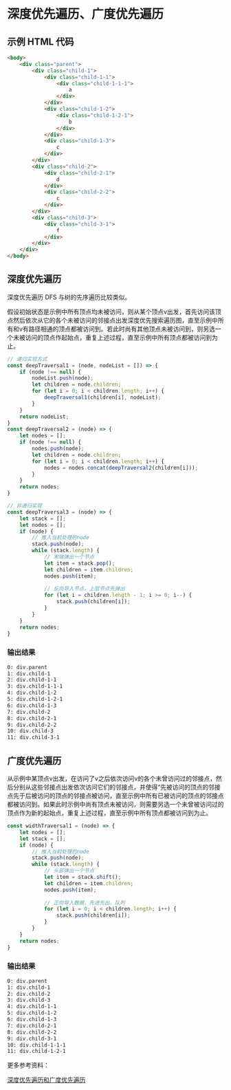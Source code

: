 # 深度优先遍历、广度优先遍历

## 示例 HTML 代码

```html
<body>
	<div class="parent">
		<div class="child-1">
			<div class="child-1-1">
				<div class="child-1-1-1">
					a
				</div>
			</div>
			<div class="child-1-2">
				<div class="child-1-2-1">
					b
				</div>
			</div>
			<div class="child-1-3">
				c
			</div>
		</div>
		<div class="child-2">
			<div class="child-2-1">
				d
			</div>
			<div class="child-2-2">
				c
			</div>
		</div>
		<div class="child-3">
			<div class="child-3-1">
				f
			</div>
		</div>
	</div>
</body>
```

## 深度优先遍历

深度优先遍历 DFS 与树的先序遍历比较类似。

假设初始状态是示例中所有顶点均未被访问，则从某个顶点v出发，首先访问该顶点然后依次从它的各个未被访问的邻接点出发深度优先搜索遍历图，直至示例中所有和v有路径相通的顶点都被访问到。若此时尚有其他顶点未被访问到，则另选一个未被访问的顶点作起始点，重复上述过程，直至示例中所有顶点都被访问到为止。

```javascript
// 递归实现方式
const deepTraversal1 = (node, nodeList = []) => {
	if (node !== null) {
		nodeList.push(node);
		let children = node.children;
		for (let i = 0; i < children.length; i++) {
			deepTraversal1(children[i], nodeList);
		}
	}
	return nodeList;
}
const deepTraversal2 = (node) => {
	let nodes = [];
	if (node !== null) {
		nodes.push(node);
		let children = node.children;
		for (let i = 0; i < children.length; i++) {
			nodes = nodes.concat(deepTraversal2(children[i]));
		}
	}
	return nodes;
}

// 非递归实现
const deepTraversal3 = (node) => {
	let stack = [];
	let nodes = [];
	if (node) {
		// 推入当前处理的node
		stack.push(node);
		while (stack.length) {
			// 末端弹出一个节点
			let item = stack.pop();
			let children = item.children;
			nodes.push(item);
			
			// 反向导入节点，上层节点先弹出
			for (let i = children.length - 1; i >= 0; i--) {
				stack.push(children[i]);
			}
		}
	}
	return nodes;
}
```

### 输出结果

```bash
0: div.parent
1: div.child-1
2: div.child-1-1
3: div.child-1-1-1
4: div.child-1-2
5: div.child-1-2-1
6: div.child-1-3
7: div.child-2
8: div.child-2-1
9: div.child-2-2
10: div.child-3
11: div.child-3-1
```

## 广度优先遍历

从示例中某顶点v出发，在访问了v之后依次访问v的各个未曾访问过的邻接点，然后分别从这些邻接点出发依次访问它们的邻接点，并使得“先被访问的顶点的邻接点先于后被访问的顶点的邻接点被访问，直至示例中所有已被访问的顶点的邻接点都被访问到。如果此时示例中尚有顶点未被访问，则需要另选一个未曾被访问过的顶点作为新的起始点，重复上述过程，直至示例中所有顶点都被访问到为止。

```javascript
const widthTraversal1 = (node) => {
	let nodes = [];
	let stack = [];
	if (node) {
		// 推入当前处理的node
		stack.push(node);
		while (stack.length) {
			// 头部弹出一个节点
			let item = stack.shift();
			let children = item.children;
			nodes.push(item);
			
			// 正向导入数据，先进先出，队列
			for (let i = 0; i < children.length; i++) {
				stack.push(children[i]);
			}
		}
	}
	return nodes;
}
```

### 输出结果

```bash
0: div.parent
1: div.child-1
2: div.child-2
3: div.child-3
4: div.child-1-1
5: div.child-1-2
6: div.child-1-3
7: div.child-2-1
8: div.child-2-2
9: div.child-3-1
10: div.child-1-1-1
11: div.child-1-2-1
```

更多参考资料：

[深度优先遍历和广度优先遍历](https://github.com/Advanced-Frontend/Daily-Interview-Question/issues/9)